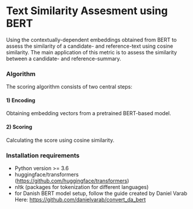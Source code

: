 # Text Similarity Assesment using BERT

Using the contextually-dependent embeddings obtained from BERT to assess the similarity of a candidate- and reference-text using cosine similarity. 
The main application of this metric is to assess the similarity between a candidate- and reference-summary.

### Algorithm
The scoring algorithm consists of two central steps:

#### 1) Encoding 
Obtaining embedding vectors from a pretrained BERT-based model. 

#### 2) Scoring 
Calculating the score using cosine similarity. 


### Installation requirements
* Python version >= 3.6
* huggingface/transformers (https://github.com/huggingface/transformers)
* nltk (packages for tokenization for different languages)
* for Danish BERT model setup, follow the guide created by Daniel Varab Here: https://github.com/danielvarab/convert_da_bert
